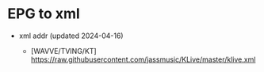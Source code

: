 # EPG to xml

* xml addr (updated 2024-04-16)

  - [WAVVE/TVING/KT]
    https://raw.githubusercontent.com/jassmusic/KLive/master/klive.xml

